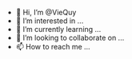 - 👋 Hi, I’m @VieQuy
- 👀 I’m interested in ...
- 🌱 I’m currently learning ...
- 💞️ I’m looking to collaborate on ...
- 📫 How to reach me ...

<!---
VieQuy/VieQuy is a ✨ special ✨ repository because its `README.md` (this file) appears on your GitHub profile.
You can click the Preview link to take a look at your changes.
--->
